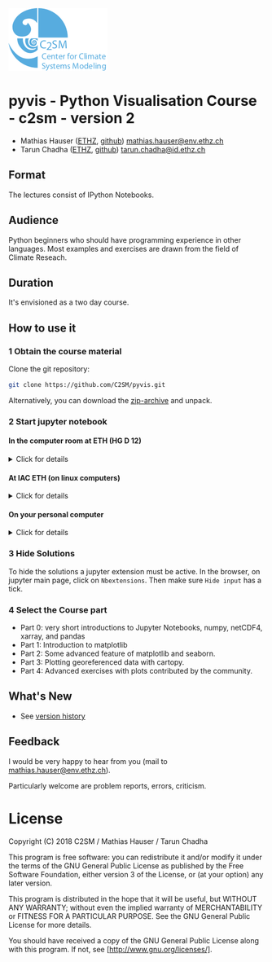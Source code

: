 ![c2sm logo](./figures/c2sm.png)

# pyvis - Python Visualisation Course - c2sm - version 2


* Mathias Hauser ([ETHZ](http://www.iac.ethz.ch/people-iac/person-detail.html?persid=146568), [github](https://github.com/mathause)) <mathias.hauser@env.ethz.ch>
* Tarun Chadha  ([ETHZ](https://www.ethz.ch/services/en/organisation/departments/it-services/people/person-detail.html?persid=166149), [github](https://github.com/chadhat)) <tarun.chadha@id.ethz.ch>


## Format

The lectures consist of IPython Notebooks.

## Audience

Python beginners who should have programming experience in other
languages. Most examples and exercises are drawn from the field
of Climate Reseach.

## Duration

It's envisioned as a two day course.


## How to use it

### 1 Obtain the course material

Clone the git repository:

~~~~bash
git clone https://github.com/C2SM/pyvis.git
~~~~

Alternatively, you can download the [zip-archive](https://github.com/C2SM/pyvis/archive/master.zip)
and unpack.


### 2 Start jupyter notebook

#### In the computer room at ETH (HG D 12)

<details>
<summary>Click for details</summary>

 * log in to Fedora (you may have to reboot the computer)
 * execute the following commands:

~~~~bash
# If the terminal prompt shows "bash-4.4" instead of your username then execute
source /etc/bashrc

OR

#Add the following lines to your .bashrc file and restart the terminal
if [ -f /etc/bashrc ]; then
        . /etc/bashrc
fi

# Once you see your username in the terminal prompt then execute the following
conda activate /opt/kunden/chadha/conda/envs
# go to the directory of the material
jupyter notebook
~~~~

</details>

#### At IAC ETH (on linux computers)

<details>
<summary>Click for details</summary>

 * you can use the standard conda environment
 * execute the following commands:

~~~~bash
module load conda/2018
source activate iacpy3_2018
# go to the directory of the material
jupyter notebook
~~~~

See also the [Python FAQ on the IAC wiki](https://wiki.iac.ethz.ch/IT/PythonFAQ) (restricted access).

</details>

#### On your personal computer

<details>
<summary>Click for details</summary>

 * [Install conda and the pyvis environment](./INSTALL.md)
 * Start jupyter - from the command line

~~~~bash
source activate pyvis
# go to the directory of the material
jupyter notebook
~~~~

 * Start jupyter - from Anaconda Navigator (Windows)

   * Open Anaconda Navigator
   * Make sure you are in the `Home` tab
   * Switch to pyvis environment; select 'pyvis' from the dropdown
   * Launch jupyter notebook
   * Go to the directory of the material

</details>

### 3 Hide Solutions

To hide the solutions a jupyter extension must be active. In the browser, on jupyter main page, click on `Nbextensions`. Then make sure `Hide input` has a tick.


### 4  Select the Course part

 * Part 0: very short introductions to Jupyter Notebooks, numpy, netCDF4, xarray, and pandas
 * Part 1: Introduction to matplotlib
 * Part 2: Some advanced feature of matplotlib and seaborn.
 * Part 3: Plotting georeferenced data with cartopy.
 * Part 4: Advanced exercises with plots contributed by the community.

## What's New

 * See [version history](./WHATS_NEW.md)


## Feedback

I would be very happy to hear from you (mail to <mathias.hauser@env.ethz.ch>).

Particularly welcome are problem reports, errors, criticism.

# License

Copyright (C) 2018 C2SM / Mathias Hauser / Tarun Chadha

This program is free software: you can redistribute it and/or modify
it under the terms of the GNU General Public License as published by
the Free Software Foundation, either version 3 of the License, or
(at your option) any later version.

This program is distributed in the hope that it will be useful,
but WITHOUT ANY WARRANTY; without even the implied warranty of
MERCHANTABILITY or FITNESS FOR A PARTICULAR PURPOSE.  See the
GNU General Public License for more details.

You should have received a copy of the GNU General Public License
along with this program.  If not, see [http://www.gnu.org/licenses/].
